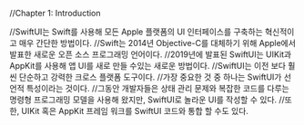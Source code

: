 //Chapter 1: Introduction

//SwiftUI는 Swift를 사용해 모든 Apple 플랫폼의 UI 인터페이스를 구축하는 혁신적이고 매우 간단한 방법이다.
//Swift는 2014년 Objective-C를 대체하기 위해 Apple에서 발표한 새로운 오픈 소스 프로그래밍 언어이다.
//2019년에 발표된 SwiftUI는 UIKit과 AppKit를 사용해 앱 UI를 새로 만들 수있는 새로운 방법이다.
//SwiftUI는 이전 보다 훨씬 단순하고 강력한 크로스 플랫폼 도구이다.
//가장 중요한 것 중 하나는 SwiftUI가 선언적 특성이라는 것이다.
//그동안 개발자들은 상태 관리 문제와 복잡한 코드를 다루는 명령형 프로그래밍 모델을 사용해 왔지만, SwiftUI로 놀라운 UI를 작성할 수 있다.
//또한, UIKit 혹은 AppKit 프레임 워크를 SwiftUI 코드와 통합 할 수도 있다.
